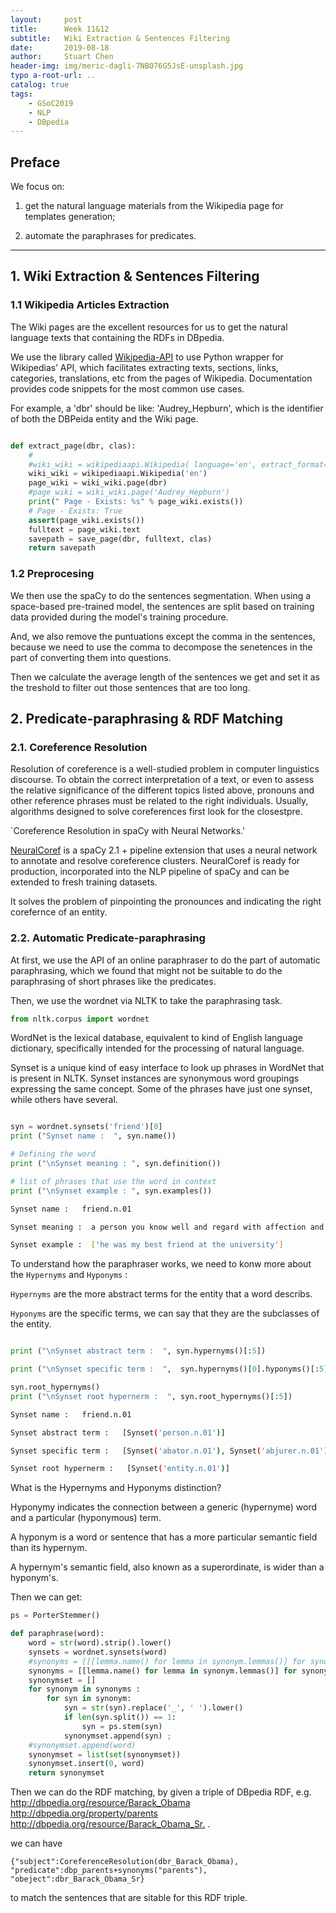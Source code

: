 ```yaml
---
layout:     post
title:      Week 11&12
subtitle:   Wiki Extraction & Sentences Filtering 
date:       2019-08-18
author:     Stuart Chen
header-img: img/meric-dagli-7NBO76G5JsE-unsplash.jpg
typo a-root-url: ..
catalog: true
tags:
    - GSoC2019
    - NLP
    - DBpedia
---
```



## Preface 

We focus on:

 1) get the natural language materials from the Wikipedia page for templates generation;

 2) automate the paraphrases for predicates.

------------------------------------------------------------------------

## 1. Wiki Extraction & Sentences Filtering

### 1.1 Wikipedia Articles Extraction

The Wiki pages are the excellent resources for us to get the natural language texts that containing the RDFs in DBpedia. 

We use the library called [Wikipedia-API](https://github.com/martin-majlis/Wikipedia-API) to use Python wrapper for Wikipedias’ API, which facilitates extracting texts, sections, links, categories, translations, etc from the pages of Wikipedia. Documentation provides code snippets for the most common use cases.

For example, a 'dbr' should be like: 'Audrey_Hepburn', which is the identifier of both the DBPeida entity and the Wiki page.

```python

def extract_page(dbr, clas):
    # 
    #wiki_wiki = wikipediaapi.Wikipedia( language='en', extract_format=wikipediaapi.ExtractFormat.WIKI )    
    wiki_wiki = wikipediaapi.Wikipedia('en')
    page_wiki = wiki_wiki.page(dbr)
    #page_wiki = wiki_wiki.page('Audrey_Hepburn')    
    print(" Page - Exists: %s" % page_wiki.exists())
    # Page - Exists: True
    assert(page_wiki.exists())
    fulltext = page_wiki.text
    savepath = save_page(dbr, fulltext, clas)
    return savepath

```

### 1.2  Preprocesing

We then use the spaCy to do the sentences segmentation. When using a space-based pre-trained model, the sentences are split based on training data provided during the model's training procedure.

And, we also remove the puntuations except the comma in the sentences, because we need to use the comma to decompose the senetences in the part of converting them into questions.

Then we calculate the average length of the sentences we get and set it as the treshold to filter out those sentences that are too long.


## 2. Predicate-paraphrasing & RDF Matching

### 2.1. Coreference Resolution

Resolution of coreference is a well-studied problem in computer linguistics discourse. To obtain the correct interpretation of a text, or even to assess the relative significance of the different topics listed above, pronouns and other reference phrases must be related to the right individuals. Usually, algorithms designed to solve coreferences first look for the closestpre.

`Coreference Resolution in spaCy with Neural Networks.'

[NeuralCoref](https://github.com/huggingface/neuralcoref) is a spaCy 2.1 + pipeline extension that uses a neural network to annotate and resolve coreference clusters. NeuralCoref is ready for production, incorporated into the NLP pipeline of spaCy and can be extended to fresh training datasets.

It solves the problem of pinpointing the pronounces and indicating the right corefernce of an entity.


### 2.2. Automatic Predicate-paraphrasing

At first, we use the API of an online paraphraser to do the part of automatic paraphrasing, which we found that might not be suitable to do the paraphrasing of short phrases like the predicates.

Then, we use the wordnet via NLTK to take the paraphrasing task. 

```python
from nltk.corpus import wordnet
```

WordNet is the lexical database, equivalent to kind of English language dictionary, specifically intended for the processing of natural language. 

Synset is a unique kind of easy interface to look up phrases in WordNet that is present in NLTK. Synset instances are synonymous word groupings expressing the same concept. Some of the phrases have just one synset, while others have several.

```python

syn = wordnet.synsets('friend')[0]
print ("Synset name :  ", syn.name()) 

# Defining the word 
print ("\nSynset meaning : ", syn.definition()) 

# list of phrases that use the word in context 
print ("\nSynset example : ", syn.examples())
```

```bash
Synset name :   friend.n.01

Synset meaning :  a person you know well and regard with affection and trust

Synset example :  ['he was my best friend at the university']
```

To understand how the paraphraser works, we need to konw more about the `Hypernyms` and `Hyponyms` :

`Hypernyms` are the more abstract terms for the entity that a word describs.

`Hyponyms` are the specific terms, we can say that they are the subclasses of the entity.

```python

print ("\nSynset abstract term :  ", syn.hypernyms()[:5]) 

print ("\nSynset specific term :  ",  syn.hypernyms()[0].hyponyms()[:5]) 

syn.root_hypernyms() 
print ("\nSynset root hypernerm :  ", syn.root_hypernyms()[:5])
```

```bash
Synset name :   friend.n.01

Synset abstract term :   [Synset('person.n.01')]

Synset specific term :   [Synset('abator.n.01'), Synset('abjurer.n.01'), Synset('abomination.n.01'), Synset('abstainer.n.02'), Synset('achiever.n.01')]

Synset root hypernerm :   [Synset('entity.n.01')]
```

  What is the Hypernyms and Hyponyms distinction?

Hyponymy indicates the connection between a generic (hypernyme) word and a particular (hyponymous) term. 

A hyponym is a word or sentence that has a more particular semantic field than its hypernym. 

A hypernym's semantic field, also known as a superordinate, is wider than a hyponym's.

Then we can get:

```python   
ps = PorterStemmer() 

def paraphrase(word):
    word = str(word).strip().lower()
    synsets = wordnet.synsets(word)
    #synonyms = [[[lemma.name() for lemma in synonym.lemmas()] for synonym in synset.hyponyms()] for synset in synsets ]
    synonyms = [[lemma.name() for lemma in synonym.lemmas()] for synonym in synsets[0].hyponyms()]  
    synonymset = []
    for synonym in synonyms :
        for syn in synonym:
            syn = str(syn).replace('_', ' ').lower()
            if len(syn.split()) == 1:
                syn = ps.stem(syn)
            synonymset.append(syn) ;
    #synonymset.append(word)
    synonymset = list(set(synonymset))
    synonymset.insert(0, word)
    return synonymset

```

Then we can do the RDF matching, by given a triple of DBpedia RDF, 
 e.g. <http://dbpedia.org/resource/Barack_Obama>	<http://dbpedia.org/property/parents>	<http://dbpedia.org/resource/Barack_Obama_Sr.> .

we can have 

`{"subject":CoreferenceResolution(dbr_Barack_Obama), "predicate":dbp_parents+synonyms("parents"), "obeject":dbr_Barack_Obama_Sr}` 

to match the sentences that are sitable for this RDF triple.




